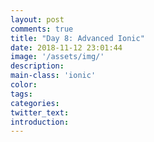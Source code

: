 ```yaml
---
layout: post
comments: true
title: "Day 8: Advanced Ionic"
date: 2018-11-12 23:01:44
image: '/assets/img/'
description:
main-class: 'ionic'
color:
tags:
categories:
twitter_text:
introduction:
---
```

